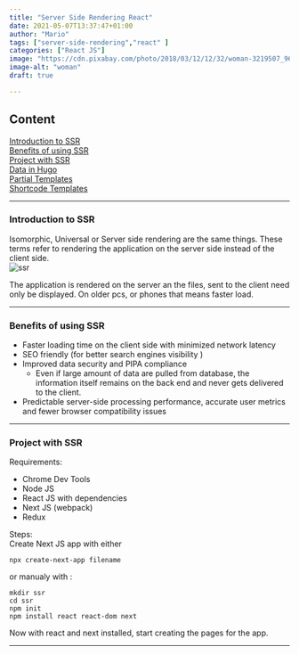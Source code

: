 ```yaml
---
title: "Server Side Rendering React"
date: 2021-05-07T13:37:47+01:00
author: "Mario"
tags: ["server-side-rendering","react" ]
categories: ["React JS"]
image: "https://cdn.pixabay.com/photo/2018/03/12/12/32/woman-3219507_960_720.jpg"
image-alt: "woman"
draft: true

---
```


## Content

[Introduction to SSR](#introduction-to-ssr)   
[Benefits of using SSR](#benefits-of-using-ssr)   
[Project with SSR](#project-with-ssr)   
[Data in Hugo](#data-in-hugo)   
[Partial Templates](#partial-templates)   
[Shortcode Templates](#shortcode-templates)   

---

### Introduction to SSR

Isomorphic, Universal or Server side rendering are the same things. These terms refer to rendering the application on the server side instead of the client side.   
![ssr](/ssr.png)

The application is rendered on the server an the files, sent to the client need only be displayed. On older pcs, or phones that means faster load.

---

### Benefits of using SSR

- Faster loading time on the client side with minimized network latency
- SEO friendly (for better search engines visibility )
- Improved data security and PIPA compliance
    - Even if large amount of data are pulled from database, the information itself remains on the back end and never gets delivered to the client.
- Predictable server-side processing performance, accurate user metrics and fewer browser compatibility issues
---

### Project with SSR

Requirements:   
- Chrome Dev Tools
- Node JS
- React JS with dependencies
- Next JS (webpack)
- Redux


Steps:   
Create Next JS app with either 
```
npx create-next-app filename
```
or manualy with :
```
mkdir ssr
cd ssr
npm init
npm install react react-dom next
```

Now with react and next installed, start creating the pages for the app.


---